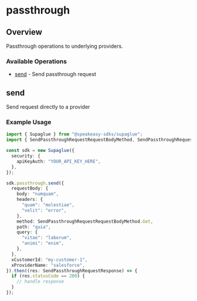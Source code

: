 # passthrough

## Overview

Passthrough operations to underlying providers.

### Available Operations

* [send](#send) - Send passthrough request

## send

Send request directly to a provider

### Example Usage

```typescript
import { Supaglue } from "@speakeasy-sdks/supaglue";
import { SendPassthroughRequestRequestBodyMethod, SendPassthroughRequestResponse } from "@speakeasy-sdks/supaglue/dist/sdk/models/operations";

const sdk = new Supaglue({
  security: {
    apiKeyAuth: "YOUR_API_KEY_HERE",
  },
});

sdk.passthrough.send({
  requestBody: {
    body: "numquam",
    headers: {
      "quam": "molestiae",
      "velit": "error",
    },
    method: SendPassthroughRequestRequestBodyMethod.Get,
    path: "quia",
    query: {
      "vitae": "laborum",
      "animi": "enim",
    },
  },
  xCustomerId: "my-customer-1",
  xProviderName: "salesforce",
}).then((res: SendPassthroughRequestResponse) => {
  if (res.statusCode == 200) {
    // handle response
  }
});
```
